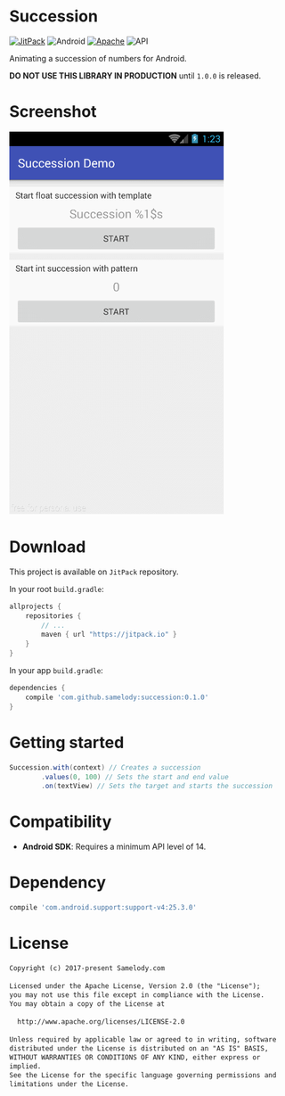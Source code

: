 # Succession

[![JitPack](https://jitpack.io/v/samelody/succession.svg)](https://jitpack.io/#samelody/succession)
![Android](https://img.shields.io/badge/platform-Android-brightgreen.svg)
[![Apache](https://img.shields.io/hexpm/l/plug.svg)](LICENSE)
![API](https://img.shields.io/badge/API-14%2B-brightgreen.svg)

Animating a succession of numbers for Android.

**DO NOT USE THIS LIBRARY IN PRODUCTION** until `1.0.0` is released.

# Screenshot

<img src="./art/sample.gif" />

# Download

This project is available on `JitPack` repository.

In your root `build.gradle`:

```gradle
allprojects {
    repositories {
        // ...
        maven { url "https://jitpack.io" }
    }
}
```

In your app `build.gradle`:

```gradle
dependencies {
    compile 'com.github.samelody:succession:0.1.0'
}
```

# Getting started

```java
Succession.with(context) // Creates a succession
        .values(0, 100) // Sets the start and end value
        .on(textView) // Sets the target and starts the succession
```

# Compatibility

- **Android SDK**: Requires a minimum API level of 14.

# Dependency

```gradle
compile 'com.android.support:support-v4:25.3.0'
```

# License

    Copyright (c) 2017-present Samelody.com

    Licensed under the Apache License, Version 2.0 (the "License");
    you may not use this file except in compliance with the License.
    You may obtain a copy of the License at

      http://www.apache.org/licenses/LICENSE-2.0

    Unless required by applicable law or agreed to in writing, software
    distributed under the License is distributed on an "AS IS" BASIS,
    WITHOUT WARRANTIES OR CONDITIONS OF ANY KIND, either express or implied.
    See the License for the specific language governing permissions and
    limitations under the License.